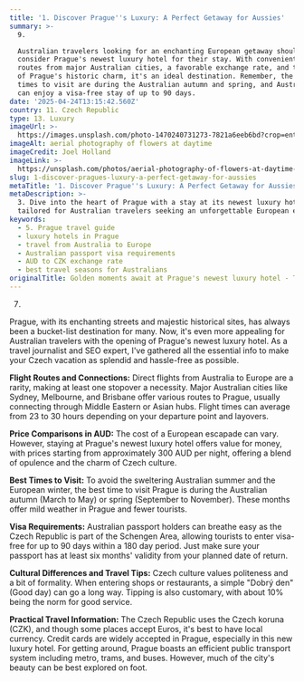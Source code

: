 ```yaml
---
title: '1. Discover Prague''s Luxury: A Perfect Getaway for Aussies'
summary: >-
  9. 

  Australian travelers looking for an enchanting European getaway should
  consider Prague's newest luxury hotel for their stay. With convenient flight
  routes from major Australian cities, a favorable exchange rate, and the allure
  of Prague's historic charm, it's an ideal destination. Remember, the best
  times to visit are during the Australian autumn and spring, and Australians
  can enjoy a visa-free stay of up to 90 days.
date: '2025-04-24T13:15:42.560Z'
country: 11. Czech Republic
type: 13. Luxury
imageUrl: >-
  https://images.unsplash.com/photo-1470240731273-7821a6eeb6bd?crop=entropy&cs=tinysrgb&fit=max&fm=jpg&ixid=M3w3Mzk5OTB8MHwxfHNlYXJjaHwxfHwxMS4lMjBDemVjaCUyMFJlcHVibGljJTIwMTMuJTIwTHV4dXJ5JTIwdHJhdmVsJTIwbGFuZHNjYXBlfGVufDB8MHx8fDE3NDU1MDA1NDJ8MA&ixlib=rb-4.0.3&q=80&w=1080
imageAlt: aerial photography of flowers at daytime
imageCredit: Joel Holland
imageLink: >-
  https://unsplash.com/photos/aerial-photography-of-flowers-at-daytime-TRhGEGdw-YY
slug: 1-discover-pragues-luxury-a-perfect-getaway-for-aussies
metaTitle: '1. Discover Prague''s Luxury: A Perfect Getaway for Aussies'
metaDescription: >-
  3. Dive into the heart of Prague with a stay at its newest luxury hotel,
  tailored for Australian travelers seeking an unforgettable European escape.
keywords:
  - 5. Prague travel guide
  - luxury hotels in Prague
  - travel from Australia to Europe
  - Australian passport visa requirements
  - AUD to CZK exchange rate
  - best travel seasons for Australians
originalTitle: Golden moments await at Prague's newest luxury hotel - Travel Weekly Asia
---
```

7. 
Prague, with its enchanting streets and majestic historical sites, has always been a bucket-list destination for many. Now, it's even more appealing for Australian travelers with the opening of Prague's newest luxury hotel. As a travel journalist and SEO expert, I've gathered all the essential info to make your Czech vacation as splendid and hassle-free as possible.

**Flight Routes and Connections:** Direct flights from Australia to Europe are a rarity, making at least one stopover a necessity. Major Australian cities like Sydney, Melbourne, and Brisbane offer various routes to Prague, usually connecting through Middle Eastern or Asian hubs. Flight times can average from 23 to 30 hours depending on your departure point and layovers. 

**Price Comparisons in AUD:** The cost of a European escapade can vary. However, staying at Prague's newest luxury hotel offers value for money, with prices starting from approximately 300 AUD per night, offering a blend of opulence and the charm of Czech culture. 

**Best Times to Visit:** To avoid the sweltering Australian summer and the European winter, the best time to visit Prague is during the Australian autumn (March to May) or spring (September to November). These months offer mild weather in Prague and fewer tourists.

**Visa Requirements:** Australian passport holders can breathe easy as the Czech Republic is part of the Schengen Area, allowing tourists to enter visa-free for up to 90 days within a 180 day period. Just make sure your passport has at least six months' validity from your planned date of return.

**Cultural Differences and Travel Tips:** Czech culture values politeness and a bit of formality. When entering shops or restaurants, a simple "Dobrý den" (Good day) can go a long way. Tipping is also customary, with about 10% being the norm for good service. 

**Practical Travel Information:** The Czech Republic uses the Czech koruna (CZK), and though some places accept Euros, it's best to have local currency. Credit cards are widely accepted in Prague, especially in this new luxury hotel. For getting around, Prague boasts an efficient public transport system including metro, trams, and buses. However, much of the city's beauty can be best explored on foot.
